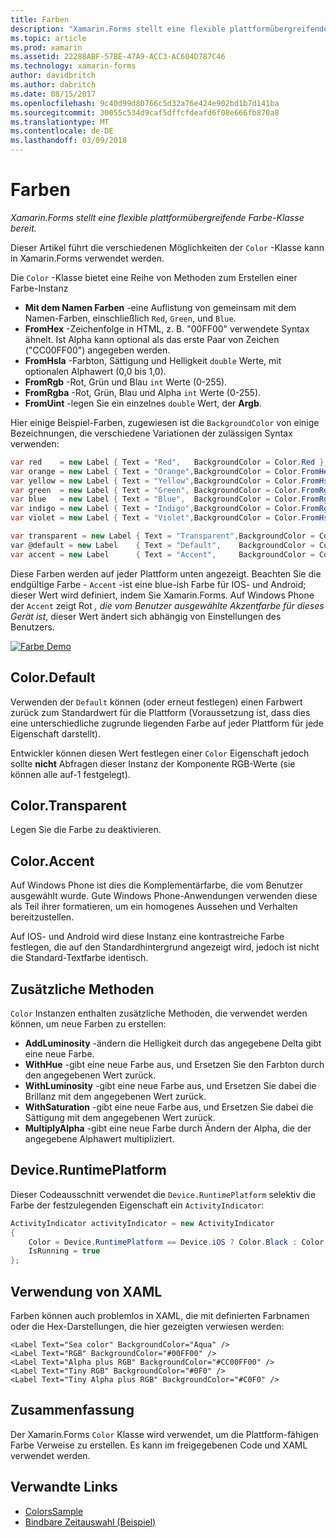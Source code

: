 ```yaml
---
title: Farben
description: "Xamarin.Forms stellt eine flexible plattformübergreifende Farbe-Klasse bereit."
ms.topic: article
ms.prod: xamarin
ms.assetid: 22288ABF-57BE-47A9-ACC3-AC604D787C46
ms.technology: xamarin-forms
author: davidbritch
ms.author: dabritch
ms.date: 08/15/2017
ms.openlocfilehash: 9c40d99d80766c5d32a76e424e902bd1b7d141ba
ms.sourcegitcommit: 30055c534d9caf5dffcfdeafd6f08e666fb870a8
ms.translationtype: MT
ms.contentlocale: de-DE
ms.lasthandoff: 03/09/2018
---
```

# <a name="colors"></a>Farben

_Xamarin.Forms stellt eine flexible plattformübergreifende Farbe-Klasse bereit._

Dieser Artikel führt die verschiedenen Möglichkeiten der `Color` -Klasse kann in Xamarin.Forms verwendet werden.

Die `Color` -Klasse bietet eine Reihe von Methoden zum Erstellen einer Farbe-Instanz

-  **Mit dem Namen Farben** -eine Auflistung von gemeinsam mit dem Namen-Farben, einschließlich `Red`, `Green`, und `Blue`.
-  **FromHex** -Zeichenfolge in HTML, z. B. "00FF00" verwendete Syntax ähnelt. Ist Alpha kann optional als das erste Paar von Zeichen ("CC00FF00") angegeben werden.
-  **FromHsla** -Farbton, Sättigung und Helligkeit `double` Werte, mit optionalen Alphawert (0,0 bis 1,0).
-  **FromRgb** -Rot, Grün und Blau `int` Werte (0-255).
-  **FromRgba** -Rot, Grün, Blau und Alpha `int` Werte (0-255).
-  **FromUint** -legen Sie ein einzelnes `double` Wert, der **Argb**.

Hier einige Beispiel-Farben, zugewiesen ist die `BackgroundColor` von einige Bezeichnungen, die verschiedene Variationen der zulässigen Syntax verwenden:

```csharp
var red    = new Label { Text = "Red",   BackgroundColor = Color.Red };
var orange = new Label { Text = "Orange",BackgroundColor = Color.FromHex("FF6A00") };
var yellow = new Label { Text = "Yellow",BackgroundColor = Color.FromHsla(0.167, 1.0, 0.5, 1.0) };
var green  = new Label { Text = "Green", BackgroundColor = Color.FromRgb (38, 127, 0) };
var blue   = new Label { Text = "Blue",  BackgroundColor = Color.FromRgba(0, 38, 255, 255) };
var indigo = new Label { Text = "Indigo",BackgroundColor = Color.FromRgb (0, 72, 255) };
var violet = new Label { Text = "Violet",BackgroundColor = Color.FromHsla(0.82, 1, 0.25, 1) };

var transparent = new Label { Text = "Transparent",BackgroundColor = Color.Transparent };
var @default = new Label    { Text = "Default",    BackgroundColor = Color.Default };
var accent = new Label      { Text = "Accent",     BackgroundColor = Color.Accent };
```

Diese Farben werden auf jeder Plattform unten angezeigt. Beachten Sie die endgültige Farbe - `Accent` -ist eine blue-ish Farbe für IOS- und Android; dieser Wert wird definiert, indem Sie Xamarin.Forms. Auf Windows Phone der `Accent` zeigt Rot *, die vom Benutzer ausgewählte Akzentfarbe für dieses Gerät ist*, dieser Wert ändert sich abhängig von Einstellungen des Benutzers.

 [![Farbe Demo](colors-images/colors-sml.png "Farbe Demo")](colors-images/colors.png#lightbox "Farbe-Demo")

## <a name="colordefault"></a>Color.Default

Verwenden der `Default` können (oder erneut festlegen) einen Farbwert zurück zum Standardwert für die Plattform (Voraussetzung ist, dass dies eine unterschiedliche zugrunde liegenden Farbe auf jeder Plattform für jede Eigenschaft darstellt).

Entwickler können diesen Wert festlegen einer `Color` Eigenschaft jedoch sollte **nicht** Abfragen dieser Instanz der Komponente RGB-Werte (sie können alle auf-1 festgelegt).

## <a name="colortransparent"></a>Color.Transparent

Legen Sie die Farbe zu deaktivieren.

## <a name="coloraccent"></a>Color.Accent

Auf Windows Phone ist dies die Komplementärfarbe, die vom Benutzer ausgewählt wurde. Gute Windows Phone-Anwendungen verwenden diese als Teil ihrer formatieren, um ein homogenes Aussehen und Verhalten bereitzustellen.

Auf IOS- und Android wird diese Instanz eine kontrastreiche Farbe festlegen, die auf den Standardhintergrund angezeigt wird, jedoch ist nicht die Standard-Textfarbe identisch.

## <a name="additional-methods"></a>Zusätzliche Methoden

`Color` Instanzen enthalten zusätzliche Methoden, die verwendet werden können, um neue Farben zu erstellen:

-  **AddLuminosity** -ändern die Helligkeit durch das angegebene Delta gibt eine neue Farbe.
-  **WithHue** -gibt eine neue Farbe aus, und Ersetzen Sie den Farbton durch den angegebenen Wert zurück.
-  **WithLuminosity** -gibt eine neue Farbe aus, und Ersetzen Sie dabei die Brillanz mit dem angegebenen Wert zurück.
-  **WithSaturation** -gibt eine neue Farbe aus, und Ersetzen Sie dabei die Sättigung mit dem angegebenen Wert zurück.
-  **MultiplyAlpha** -gibt eine neue Farbe durch Ändern der Alpha, die der angegebene Alphawert multipliziert.

## <a name="deviceruntimeplatform"></a>Device.RuntimePlatform

Dieser Codeausschnitt verwendet die `Device.RuntimePlatform` selektiv die Farbe der festzulegenden Eigenschaft ein `ActivityIndicator`:

```csharp
ActivityIndicator activityIndicator = new ActivityIndicator
{
    Color = Device.RuntimePlatform == Device.iOS ? Color.Black : Color.Default,
    IsRunning = true
};
```

## <a name="using-from-xaml"></a>Verwendung von XAML

Farben können auch problemlos in XAML, die mit definierten Farbnamen oder die Hex-Darstellungen, die hier gezeigten verwiesen werden:

```xaml
<Label Text="Sea color" BackgroundColor="Aqua" />
<Label Text="RGB" BackgroundColor="#00FF00" />
<Label Text="Alpha plus RGB" BackgroundColor="#CC00FF00" />
<Label Text="Tiny RGB" BackgroundColor="#0F0" />
<Label Text="Tiny Alpha plus RGB" BackgroundColor="#C0F0" />
```

## <a name="summary"></a>Zusammenfassung

Der Xamarin.Forms `Color` Klasse wird verwendet, um die Plattform-fähigen Farbe Verweise zu erstellen. Es kann im freigegebenen Code und XAML verwendet werden.


## <a name="related-links"></a>Verwandte Links

- [ColorsSample](https://developer.xamarin.com/samples/WorkingWithColors)
- [Bindbare Zeitauswahl (Beispiel)](https://developer.xamarin.com/samples/xamarin-forms/UserInterface/BindablePicker/)
